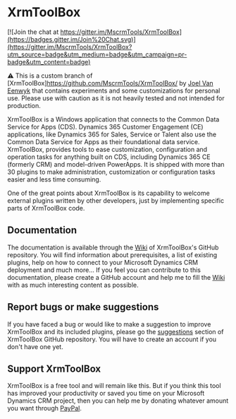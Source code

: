 # XrmToolBox

[![Join the chat at https://gitter.im/MscrmTools/XrmToolBox](https://badges.gitter.im/Join%20Chat.svg)](https://gitter.im/MscrmTools/XrmToolBox?utm_source=badge&utm_medium=badge&utm_campaign=pr-badge&utm_content=badge)

⚠️ This is a custom branch of [XrmToolBox]<https://github.com/MscrmTools/XrmToolBox/> by [Joel Van Eenwyk](https://github.com/joelvaneenwyk) that contains experiments and some customizations for personal use. Please use with caution as it is not heavily tested and not intended for production.

XrmToolBox is a Windows application that connects to the Common Data Service for Apps (CDS). Dynamics 365 Customer Engagement (CE) applications, like Dynamics 365 for Sales, Service or Talent also use the Common Data Service for Apps as their foundational data service. XrmToolBox, provides tools to ease customization, configuration and operation tasks for anything built on CDS, including Dynamics 365 CE (formerly CRM) and model-driven PowerApps. It is shipped with more than 30 plugins to make administration, customization or configuration tasks easier and less time consuming.

One of the great points about XrmToolBox is its capability to welcome external plugins written by other developers, just by implementing specific parts of XrmToolBox code.

## Documentation

The documentation is available through the [Wiki](https://github.com/MscrmTools/XrmToolBox/wiki) of XrmToolBox's GitHub repository. You will find information about prerequisites, a list of existing plugins, help on how to connect to your Microsoft Dynamics CRM deployment and much more…
If you feel you can contribute to this documentation, please create a GitHub account and help me to fill the [Wiki](https://github.com/MscrmTools/XrmToolBox/wiki) with as much interesting content as possible.

## Report bugs or make suggestions

If you have faced a bug or would like to make a suggestion to improve XrmToolBox and its included plugins, please go the [suggestions](https://github.com/MscrmTools/XrmToolBox/issues) section of XrmToolBox GitHub repository. You will have to create an account if you don't have one yet.

## Support XrmToolBox

XrmToolBox is a free tool and will remain like this. But if you think this tool has improved your productivity or saved you time on your Microsoft Dynamics CRM project, then you can help me by donating whatever amount you want through [PayPal](https://www.xrmtoolbox.com/donators/).
